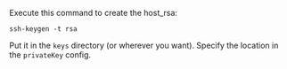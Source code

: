 Execute this command to create the host_rsa:

    ssh-keygen -t rsa

Put it in the `keys` directory (or wherever you want). Specify the location in the
`privateKey` config.
